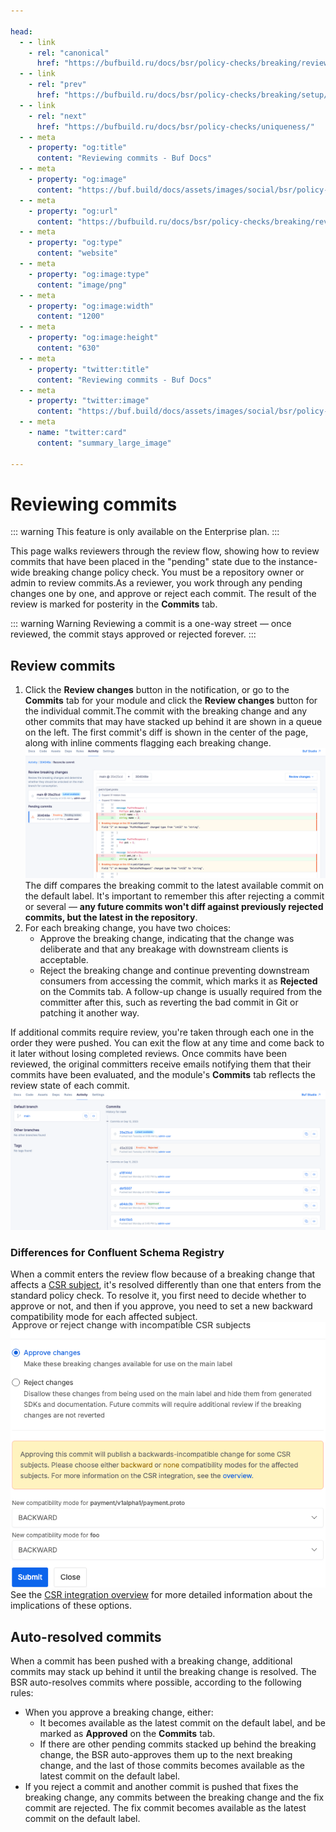 ```yaml
---

head:
  - - link
    - rel: "canonical"
      href: "https://bufbuild.ru/docs/bsr/policy-checks/breaking/review-commits/"
  - - link
    - rel: "prev"
      href: "https://bufbuild.ru/docs/bsr/policy-checks/breaking/setup/"
  - - link
    - rel: "next"
      href: "https://bufbuild.ru/docs/bsr/policy-checks/uniqueness/"
  - - meta
    - property: "og:title"
      content: "Reviewing commits - Buf Docs"
  - - meta
    - property: "og:image"
      content: "https://buf.build/docs/assets/images/social/bsr/policy-checks/breaking/review-commits.png"
  - - meta
    - property: "og:url"
      content: "https://bufbuild.ru/docs/bsr/policy-checks/breaking/review-commits/"
  - - meta
    - property: "og:type"
      content: "website"
  - - meta
    - property: "og:image:type"
      content: "image/png"
  - - meta
    - property: "og:image:width"
      content: "1200"
  - - meta
    - property: "og:image:height"
      content: "630"
  - - meta
    - property: "twitter:title"
      content: "Reviewing commits - Buf Docs"
  - - meta
    - property: "twitter:image"
      content: "https://buf.build/docs/assets/images/social/bsr/policy-checks/breaking/review-commits.png"
  - - meta
    - name: "twitter:card"
      content: "summary_large_image"

---
```


# Reviewing commits

::: warning
This feature is only available on the Enterprise plan.
:::

This page walks reviewers through the review flow, showing how to review commits that have been placed in the "pending" state due to the instance-wide breaking change policy check. You must be a repository owner or admin to review commits.As a reviewer, you work through any pending changes one by one, and approve or reject each commit. The result of the review is marked for posterity in the **Commits** tab.

::: warning Warning
Reviewing a commit is a one-way street — once reviewed, the commit stays approved or rejected forever.
:::

## Review commits

1.  Click the **Review changes** button in the notification, or go to the **Commits** tab for your module and click the **Review changes** button for the individual commit.The commit with the breaking change and any other commits that may have stacked up behind it are shown in a queue on the left. The first commit's diff is shown in the center of the page, along with inline comments flagging each breaking change.![Screenshot of the review flow diff screen](../../../../images/bsr/policy-checks/breaking-review-flow-diff.png)The diff compares the breaking commit to the latest available commit on the default label. It's important to remember this after rejecting a commit or several — **any future commits won't diff against previously rejected commits, but the latest in the repository**.
2.  For each breaking change, you have two choices:
    - Approve the breaking change, indicating that the change was deliberate and that any breakage with downstream clients is acceptable.
    - Reject the breaking change and continue preventing downstream consumers from accessing the commit, which marks it as **Rejected** on the Commits tab. A follow-up change is usually required from the committer after this, such as reverting the bad commit in Git or patching it another way.

If additional commits require review, you're taken through each one in the order they were pushed. You can exit the flow at any time and come back to it later without losing completed reviews. Once commits have been reviewed, the original committers receive emails notifying them that their commits have been evaluated, and the module's **Commits** tab reflects the review state of each commit.![Screenshot of the review flow diff screen](../../../../images/bsr/policy-checks/breaking-review-flow-commits.png)

### Differences for Confluent Schema Registry

When a commit enters the review flow because of a breaking change that affects a [CSR subject](../../../csr/overview/#csr-policy-check), it's resolved differently than one that enters from the standard policy check. To resolve it, you first need to decide whether to approve or not, and then if you approve, you need to set a new backward compatibility mode for each affected subject.![Screenshot of CSR resolution options in review flow](../../../../images/bsr/policy-checks/review-flow-csr-options.png)See the [CSR integration overview](../../../csr/overview/#compatibility) for more detailed information about the implications of these options.

## Auto-resolved commits

When a commit has been pushed with a breaking change, additional commits may stack up behind it until the breaking change is resolved. The BSR auto-resolves commits where possible, according to the following rules:

- When you approve a breaking change, either:
  - It becomes available as the latest commit on the default label, and be marked as **Approved** on the **Commits** tab.
  - If there are other pending commits stacked up behind the breaking change, the BSR auto-approves them up to the next breaking change, and the last of those commits becomes available as the latest commit on the default label.
- If you reject a commit and another commit is pushed that fixes the breaking change, any commits between the breaking change and the fix commit are rejected. The fix commit becomes available as the latest commit on the default label.
